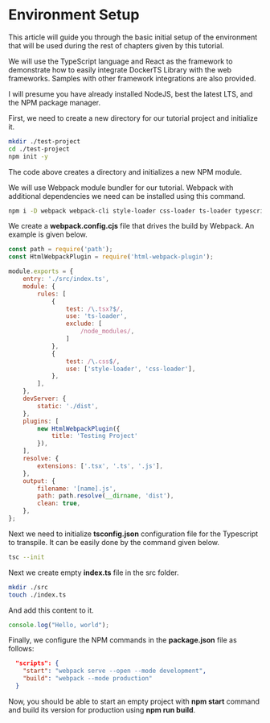 # Environment Setup

This article will guide you through the basic initial setup of the environment that will be used
during the rest of chapters given by this tutorial.

We will use the TypeScript language and React as the framework to demonstrate how to easily integrate
DockerTS Library with the web frameworks. Samples with other framework integrations are also provided.

I will presume you have already installed NodeJS, best the latest LTS, and the NPM package manager.

First, we need to create a new directory for our tutorial project and initialize it.
```bash
mkdir ./test-project
cd ./test-project
npm init -y
```
The code above creates a directory and initializes a new NPM module.

We will use Webpack module bundler for our tutorial. Webpack with additional dependencies we need can
be installed using this command.
```bash
npm i -D webpack webpack-cli style-loader css-loader ts-loader typescript webpack-dev-server html-webpack-plugin
```

We create a **webpack.config.cjs** file that drives the build by Webpack. An example is given below.
```javascript
const path = require('path');
const HtmlWebpackPlugin = require('html-webpack-plugin');

module.exports = {
    entry: './src/index.ts',
    module: {
        rules: [
            {
                test: /\.tsx?$/,
                use: 'ts-loader',
                exclude: [
                    /node_modules/,
                ]
            },
            {
                test: /\.css$/,
                use: ['style-loader', 'css-loader'],
            },
        ],
    },
    devServer: {
        static: './dist',
    },
    plugins: [
        new HtmlWebpackPlugin({
            title: 'Testing Project'
        }),
    ],
    resolve: {
        extensions: ['.tsx', '.ts', '.js'],
    },
    output: {
        filename: '[name].js',
        path: path.resolve(__dirname, 'dist'),
        clean: true,
    },
};  
```
Next we need to initialize **tsconfig.json** configuration file for the Typescript to transpile. It can
be easily done by the command given below.
```bash
tsc --init
```
Next we create empty **index.ts** file in the src folder.
```bash
mkdir ./src
touch ./index.ts
```
And add this content to it.
```typescript
console.log("Hello, world");
```

Finally, we configure the NPM commands in the **package.json** file as follows:
```json
  "scripts": {
    "start": "webpack serve --open --mode development",
    "build": "webpack --mode production"
  }
```

Now, you should be able to start an empty project with **npm start** command and build its version
for production using **npm run build**.


